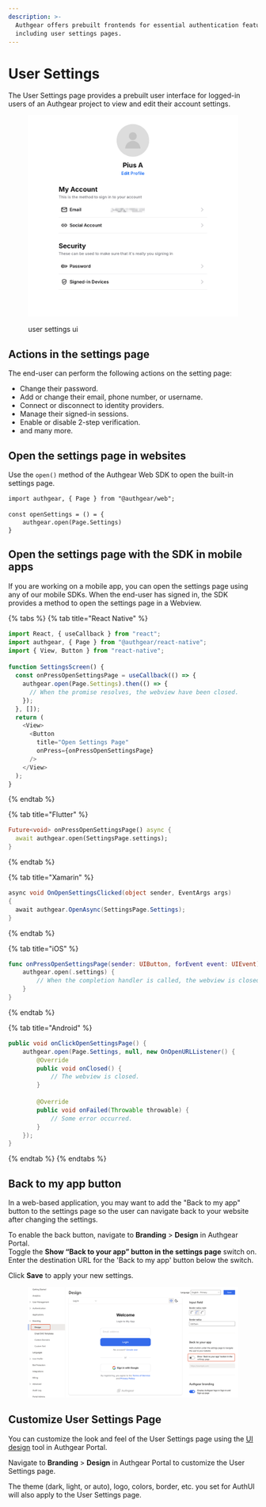 ```yaml
---
description: >-
  Authgear offers prebuilt frontends for essential authentication features,
  including user settings pages.
---
```


# User Settings

The User Settings page provides a prebuilt user interface for logged-in users of an Authgear project to view and edit their account settings.

<figure><img src="../../.gitbook/assets/authgear-new-user-settings.png" alt=""><figcaption><p>user settings ui</p></figcaption></figure>

## Actions in the settings page

The end-user can perform the following actions on the setting page:

* Change their password.
* Add or change their email, phone number, or username.
* Connect or disconnect to identity providers.
* Manage their signed-in sessions.
* Enable or disable 2-step verification.
* and many more.

## Open the settings page in websites

Use the `open()` method of the Authgear Web SDK to open the built-in settings page.

```tsx
import authgear, { Page } from "@authgear/web";

const openSettings = () = {
    authgear.open(Page.Settings)
}
```

## Open the settings page with the SDK in mobile apps

If you are working on a mobile app, you can open the settings page using any of our mobile SDKs. When the end-user has signed in, the SDK provides a method to open the settings page in a Webview.

{% tabs %}
{% tab title="React Native" %}
```typescript
import React, { useCallback } from "react";
import authgear, { Page } from "@authgear/react-native";
import { View, Button } from "react-native";

function SettingsScreen() {
  const onPressOpenSettingsPage = useCallback(() => {
    authgear.open(Page.Settings).then(() => {
      // When the promise resolves, the webview have been closed.
    });
  }, []);
  return (
    <View>
      <Button
        title="Open Settings Page"
        onPress={onPressOpenSettingsPage}
      />
    </View>
  );
}
```
{% endtab %}

{% tab title="Flutter" %}
```dart
Future<void> onPressOpenSettingsPage() async {
  await authgear.open(SettingsPage.settings);
}
```
{% endtab %}

{% tab title="Xamarin" %}
```csharp
async void OnOpenSettingsClicked(object sender, EventArgs args)
{
  await authgear.OpenAsync(SettingsPage.Settings);
}
```
{% endtab %}

{% tab title="iOS" %}
```swift
func onPressOpenSettingsPage(sender: UIButton, forEvent event: UIEvent) {
    authgear.open(.settings) {
        // When the completion handler is called, the webview is closed.
    }
}
```
{% endtab %}

{% tab title="Android" %}
```java
public void onClickOpenSettingsPage() {
    authgear.open(Page.Settings, null, new OnOpenURLListener() {
        @Override
        public void onClosed() {
            // The webview is closed.
        }

        @Override
        public void onFailed(Throwable throwable) {
            // Some error occurred.
        }
    });
}
```
{% endtab %}
{% endtabs %}

## Back to my app button

In a web-based application, you may want to add the "Back to my app" button to the settings page so the user can navigate back to your website after changing the settings.

To enable the back button, navigate to **Branding** > **Design** in Authgear Portal.\
Toggle the **Show “Back to your app” button in the settings page** switch on. Enter the destination URL for the 'Back to my app' button below the switch.

Click **Save** to apply your new settings.

<figure><img src="../../.gitbook/assets/authgear-design-user-settings-back.png" alt=""><figcaption></figcaption></figure>

## Customize User Settings Page

You can customize the look and feel of the User Settings page using the [UI design](branding.md) tool in Authgear Portal.

Navigate to **Branding** > **Design** in Authgear Portal to customize the User Settings page.

The theme (dark, light, or auto), logo, colors, border, etc. you set for AuthUI will also apply to the User Settings page.
